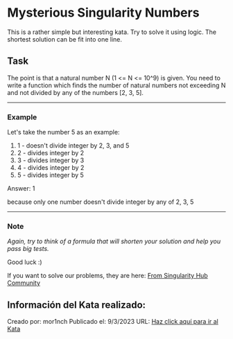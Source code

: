 # Mysterious Singularity Numbers
This is a rather simple but interesting kata. Try to solve it using logic. The shortest solution can be fit into one line.


## Task
The point is that a natural number N (1 <= N <= 10^9) is given. You need to write a function which finds the number of natural numbers not exceeding N and not divided by any of the numbers [2, 3, 5].

___
### Example
Let's take the number 5 as an example:
1. 1 - doesn't divide integer by 2, 3, and 5
2. 2 - divides integer by 2
3. 3 - divides integer by 3
4. 4 - divides integer by 2
5. 5 - divides integer by 5

Answer: 1

because only one number doesn't divide integer by any of 2, 3, 5
___

### Note

_Again, try to think of a formula that will shorten your solution and help you pass big tests._

Good luck :)

If you want to solve our problems, they are here:
[From Singularity Hub Community](https://www.codewars.com/collections/from-singularity-hub-community)


## Información del Kata realizado:
Creado por: mor1nch
Publicado el: 9/3/2023
URL: [Haz click aquí para ir al Kata](https://www.codewars.com/kata/6409aa6df4a0b773ce29cc3d)